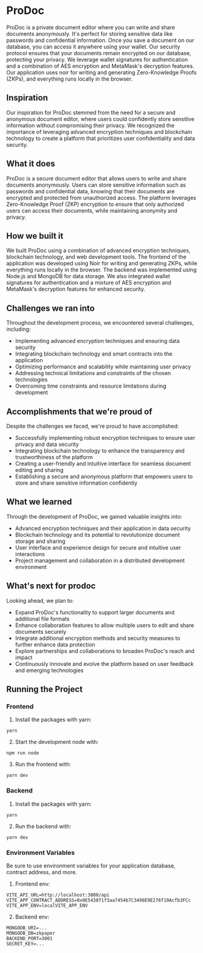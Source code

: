 
# ProDoc

ProDoc is a private document editor where you can write and share documents anonymously. It's perfect for storing sensitive data like passwords and confidential information. Once you save a document on our database, you can access it anywhere using your wallet. Our security protocol ensures that your documents remain encrypted on our database, protecting your privacy. We leverage wallet signatures for authentication and a combination of AES encryption and MetaMask's decryption features. Our application uses noir for writing and generating Zero-Knowledge Proofs (ZKPs), and everything runs locally in the browser. 


## Inspiration

Our inspiration for ProDoc stemmed from the need for a secure and anonymous document editor, where users could confidently store sensitive information without compromising their privacy. We recognized the importance of leveraging advanced encryption techniques and blockchain technology to create a platform that prioritizes user confidentiality and data security.

## What it does

ProDoc is a secure document editor that allows users to write and share documents anonymously. Users can store sensitive information such as passwords and confidential data, knowing that their documents are encrypted and protected from unauthorized access. The platform leverages Zero-Knowledge Proof (ZKP) encryption to ensure that only authorized users can access their documents, while maintaining anonymity and privacy.

## How we built it

We built ProDoc using a combination of advanced encryption techniques, blockchain technology, and web development tools. The frontend of the application was developed using Noir for writing and generating ZKPs, while everything runs locally in the browser. The backend was implemented using Node.js and MongoDB for data storage. We also integrated wallet signatures for authentication and a mixture of AES encryption and MetaMask's decryption features for enhanced security.

## Challenges we ran into

Throughout the development process, we encountered several challenges, including:

- Implementing advanced encryption techniques and ensuring data security
- Integrating blockchain technology and smart contracts into the application
- Optimizing performance and scalability while maintaining user privacy
- Addressing technical limitations and constraints of the chosen technologies
- Overcoming time constraints and resource limitations during development

## Accomplishments that we're proud of

Despite the challenges we faced, we're proud to have accomplished:

- Successfully implementing robust encryption techniques to ensure user privacy and data security
- Integrating blockchain technology to enhance the transparency and trustworthiness of the platform
- Creating a user-friendly and intuitive interface for seamless document editing and sharing
- Establishing a secure and anonymous platform that empowers users to store and share sensitive information confidently

## What we learned

Through the development of ProDoc, we gained valuable insights into:

- Advanced encryption techniques and their application in data security
- Blockchain technology and its potential to revolutionize document storage and sharing
- User interface and experience design for secure and intuitive user interactions
- Project management and collaboration in a distributed development environment

## What's next for prodoc

Looking ahead, we plan to:

- Expand ProDoc's functionality to support larger documents and additional file formats
- Enhance collaboration features to allow multiple users to edit and share documents securely
- Integrate additional encryption methods and security measures to further enhance data protection
- Explore partnerships and collaborations to broaden ProDoc's reach and impact
- Continuously innovate and evolve the platform based on user feedback and emerging technologies









## Running the Project

### Frontend

1. Install the packages with yarn:

```
yarn
```

2. Start the development node with:

```
npm run node
```

3. Run the frontend with:

```
yarn dev
```

### Backend

1. Install the packages with yarn:

```
yarn
```

2. Run the backend with:

```
yarn dev
```

### Environment Variables

Be sure to use environment variables for your application database, contract address, and more.

1. Frontend env:

```
VITE_API_URL=http://localhost:3000/api
VITE_APP_CONTRACT_ADDRESS=0x0E5438f1f3aa7454b7C3496E9E276f19Acfb3FCc
VITE_APP_ENV=localVITE_APP_ENV
```

2. Backend env:

```
MONGODB_URI=...
MONGODB_DB=zkpaper
BACKEND_PORT=3001
SECRET_KEY=...
```